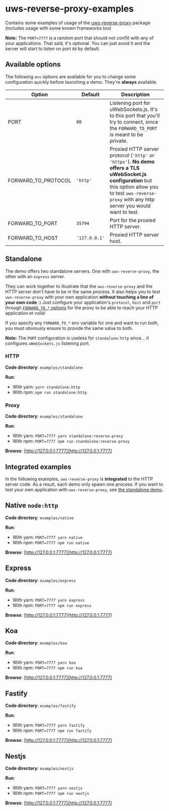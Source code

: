 # uws-reverse-proxy-examples

Contains some examples of usage of the [uws-reverse-proxy](https://github.com/jordan-breton/uws-reverse-proxy) package (includes usage with some known frameworks too)

**Note:** The `PORT=7777` is a random port that should not conflit with any of your applications. That said,
it's optional. You can just avoid it and the server will start to listen on port `80` by default.

## Available options

The following `env` options are available for you to change some configuration quickly before
launching a demo. They're **always** available.

| Option              | Default       | Description                                                                                                                                                                                                    |
|---------------------|---------------|----------------------------------------------------------------------------------------------------------------------------------------------------------------------------------------------------------------|
| PORT                | `80`          | Listening port for uWebSockets.js. It's to this port that you'll try to connect, since the `FORWARD_TO_PORT` is meant to be private.                                                                           |
| FORWARD_TO_PROTOCOL | `'http'`      | Proxied HTTP server protocol (`'http'` or `'https'`). **No demo offers a TLS uWebSocket.js configuration** but this option allow you to test  `uws-reverse-proxy` with any http server you would want to test. |
| FORWARD_TO_PORT     | `35794`       | Port for the proxied HTTP server.                                                                                                                                                                              |
| FORWARD_TO_HOST     | `'127.0.0.1'` | Proxied HTTP server host.                                                                                                                                                                                      |

## Standalone

The demo offers two standalone servers. One with `uws-reverse-proxy`, the other with an `express` server.

They can work together to illustrate that the `uws-reverse-proxy` and the HTTP server don't have to be
in the same process. It also helps you to test `uws-reverse-proxy` with your own application
**without touching a line of your own code** :) Just configure your application's `protocol`, `host` and `port`
through [`FORWARD_TO_*` options](#available-options) for the proxy to be able to reach your HTTP application
et voilà!

If you specify any `FORWARD_TO_*` env variable for one and want to run both, you must obviously ensure to provide
the same value to both.

**Note:** The `PORT` configuration is useless for `standalone:http` since... it configures `uWebSockets.js`
listening port.

### HTTP

**Code directory**: `examples/standalone`

**Run**:

- With yarn: `yarn standalone:http`
- With npm: `npm run standalone:http`

### Proxy

**Code directory**: `examples/standalone`

**Run**:

- With yarn: `PORT=7777 yarn standalone:reverse-proxy`
- With npm: `PORT=7777 npm run standalone:reverse-proxy`

**Browse**: [http://127.0.0.1:7777](http://127.0.0.1:7777)

## Integrated examples

In the following examples, `uws-reverse-proxy` is **integrated** to the HTTP server code. As
a result, each demo only spawn one process. If you want to test your own application with `uws-reverse-proxy`,
see [the standalone demo](/#standalone).

## Native `node:http`

**Code directory**: `examples/native`

**Run**: 

- With yarn: `PORT=7777 yarn native`
- With npm: `PORT=7777 npm run native`

**Browse**: [http://127.0.0.1:7777](http://127.0.0.1:7777)

## Express

**Code directory**: `examples/express`

**Run**:

- With yarn: `PORT=7777 yarn express`
- With npm: `PORT=7777 npm run express`

**Browse**: [http://127.0.0.1:7777](http://127.0.0.1:7777)

## Koa

**Code directory**: `examples/koa`

**Run**:

- With yarn: `PORT=7777 yarn koa`
- With npm: `PORT=7777 npm run koa`

**Browse**: [http://127.0.0.1:7777](http://127.0.0.1:7777)

## Fastify

**Code directory**: `examples/fastify`

**Run**:

- With yarn: `PORT=7777 yarn fastify`
- With npm: `PORT=7777 npm run fastify`

**Browse**: [http://127.0.0.1:7777](http://127.0.0.1:7777)

## Nestjs

**Code directory**: `examples/nestjs`

**Run**:

- With yarn: `PORT=7777 yarn nestjs`
- With npm: `PORT=7777 npm run nestjs`

**Browse**: [http://127.0.0.1:7777](http://127.0.0.1:7777)
